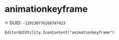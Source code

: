 # animationkeyframe
![](/img/animationkeyframe.png)
GUID: `-129130776268707423`
```
EditorGUIUtility.IconContent("animationkeyframe")
```

